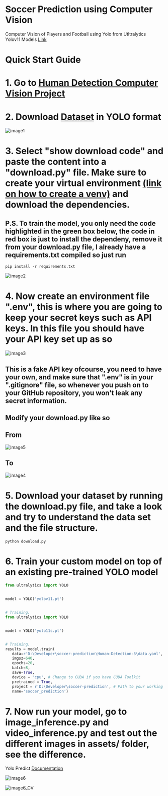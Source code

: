 # Soccer Prediction using Computer Vision
Computer Vision of Players and Football using Yolo from Utltralytics  
Yolov11 Models [Link](https://docs.ultralytics.com/models/yolo11/#supported-tasks-and-modes)

# Quick Start Guide

# 1. Go to [Human Detection Computer Vision Project](https://universe.roboflow.com/school-95f9t/human-detection-uerkn)

# 2. Download [Dataset](https://universe.roboflow.com/school-95f9t/human-detection-uerkn/dataset/3) in YOLO format 

![image1](images/Screenshot_1.png)

# 3. Select "show download code" and paste the content into a "download.py" file. Make sure to create your virtual environment [(link on how to create a venv)](https://code.visualstudio.com/docs/python/environments) and download the dependencies.

## P.S. To train the model, you only need the code highlighted in the green box below, the code in red box is just to install the dependeny, remove it from your download.py file, I already have a requirements.txt compiled so just run 

```
pip install -r requirements.txt
```

![image2](images/Screenshot_2.png)

# 4. Now create an environment file ".env", this is where you are going to keep your secret keys such as API keys. In this file you should have your API key set up as so

![image3](images/Screenshot_3.png)

## This is a fake API key ofcourse, you need to have your own, and make sure that ".env" is in your ".gitignore" file, so whenever you push on to your GitHub repository, you won't leak any secret information.

## Modify your download.py like so 

## From

![image5](images/Screenshot_5.png)

## To

![image4](images/Screenshot_4.png)

# 5. Download your dataset by running the download.py file, and take a look and try to understand the data set and the file structure. 
```
python download.py
```

# 6. Train your custom model on top of an existing pre-trained YOLO model

```python
from ultralytics import YOLO


model = YOLO('yolov11.pt')


# Training.
from ultralytics import YOLO


model = YOLO('yolo11s.pt')


# Training.
results = model.train(
   data=r'D:\Developer\soccer-prediction\Human-Detection-3\data.yaml', # Path to your data.yaml file
   imgsz=640,
   epochs=20,
   batch=8,
   save=True,
   device = "cpu", # Change to CUDA if you have CUDA Toolkit
   pretrained = True,
   project = r'D:\Developer\soccer-prediction', # Path to your working directory
   name='soccer_prediction')
```

# 7. Now run your model, go to image_inference.py and video_inference.py and test out the different images in assets/ folder, see the difference. 

Yolo Predict [Documentation](https://docs.ultralytics.com/modes/predict/#inference-arguments)

![image6](assets/low_res.jpeg)

![image6_CV](images/Screenshot_6.png)







